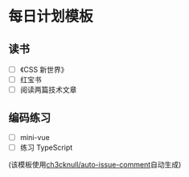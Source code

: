 <!-- 请自行修改每日计划的模板 -->

# 每日计划模板

## 读书

- [ ] 《CSS 新世界》
- [ ] 红宝书
- [ ] 阅读两篇技术文章

## 编码练习

- [ ] mini-vue
- [ ] 练习 TypeScript

(该模板使用[ch3cknull/auto-issue-comment](https://github.com/ch3cknull/auto-issue-comment)自动生成)
